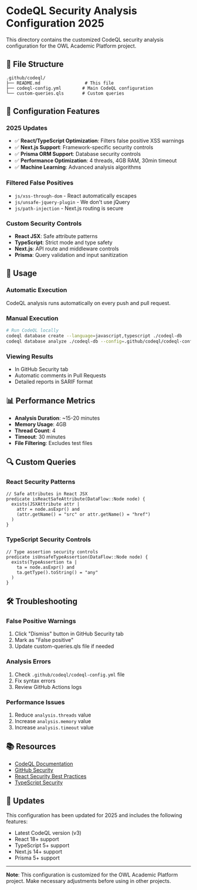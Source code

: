 # CodeQL Security Analysis Configuration 2025

This directory contains the customized CodeQL security analysis configuration for the OWL Academic Platform project.

## 📁 File Structure

```
.github/codeql/
├── README.md                 # This file
├── codeql-config.yml        # Main CodeQL configuration
└── custom-queries.qls       # Custom queries
```

## 🔧 Configuration Features

### 2025 Updates
- ✅ **React/TypeScript Optimization**: Filters false positive XSS warnings
- ✅ **Next.js Support**: Framework-specific security controls
- ✅ **Prisma ORM Support**: Database security controls
- ✅ **Performance Optimization**: 4 threads, 4GB RAM, 30min timeout
- ✅ **Machine Learning**: Advanced analysis algorithms

### Filtered False Positives
- `js/xss-through-dom` - React automatically escapes
- `js/unsafe-jquery-plugin` - We don't use jQuery
- `js/path-injection` - Next.js routing is secure

### Custom Security Controls
- **React JSX**: Safe attribute patterns
- **TypeScript**: Strict mode and type safety
- **Next.js**: API route and middleware controls
- **Prisma**: Query validation and input sanitization

## 🚀 Usage

### Automatic Execution
CodeQL analysis runs automatically on every push and pull request.

### Manual Execution
```bash
# Run CodeQL locally
codeql database create --language=javascript,typescript ./codeql-db
codeql database analyze ./codeql-db --config=.github/codeql/codeql-config.yml
```

### Viewing Results
- In GitHub Security tab
- Automatic comments in Pull Requests
- Detailed reports in SARIF format

## 📊 Performance Metrics

- **Analysis Duration**: ~15-20 minutes
- **Memory Usage**: 4GB
- **Thread Count**: 4
- **Timeout**: 30 minutes
- **File Filtering**: Excludes test files

## 🔍 Custom Queries

### React Security Patterns
```ql
// Safe attributes in React JSX
predicate isReactSafeAttribute(DataFlow::Node node) {
  exists(JSXAttribute attr |
    attr = node.asExpr() and
    (attr.getName() = "src" or attr.getName() = "href")
  )
}
```

### TypeScript Security Controls
```ql
// Type assertion security controls
predicate isUnsafeTypeAssertion(DataFlow::Node node) {
  exists(TypeAssertion ta |
    ta = node.asExpr() and
    ta.getType().toString() = "any"
  )
}
```

## 🛠️ Troubleshooting

### False Positive Warnings
1. Click "Dismiss" button in GitHub Security tab
2. Mark as "False positive"
3. Update custom-queries.qls file if needed

### Analysis Errors
1. Check `.github/codeql/codeql-config.yml` file
2. Fix syntax errors
3. Review GitHub Actions logs

### Performance Issues
1. Reduce `analysis.threads` value
2. Increase `analysis.memory` value
3. Increase `analysis.timeout` value

## 📚 Resources

- [CodeQL Documentation](https://codeql.github.com/docs/)
- [GitHub Security](https://docs.github.com/en/code-security)
- [React Security Best Practices](https://react.dev/learn/keeping-components-pure)
- [TypeScript Security](https://www.typescriptlang.org/docs/handbook/2/strict.html)

## 🔄 Updates

This configuration has been updated for 2025 and includes the following features:
- Latest CodeQL version (v3)
- React 18+ support
- TypeScript 5+ support
- Next.js 14+ support
- Prisma 5+ support

---

**Note**: This configuration is customized for the OWL Academic Platform project. Make necessary adjustments before using in other projects.
